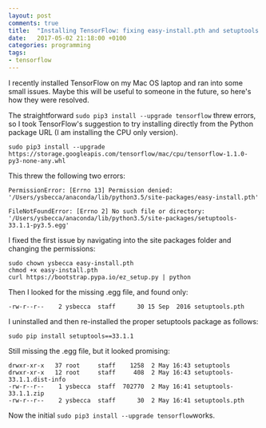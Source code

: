 ```yaml
---
layout: post
comments: true
title:  "Installing TensorFlow: fixing easy-install.pth and setuptools issues"
date:   2017-05-02 21:18:00 +0100
categories: programming
tags:
- tensorflow
---
```


I recently installed TensorFlow on my Mac OS laptop and ran into some small issues. Maybe this will be useful to someone in the future, so here's how they were resolved.

The straightforward ```sudo pip3 install --upgrade tensorflow``` threw errors, so I took TensorFlow's suggestion to try installing directly from the Python package URL (I am installing the CPU only version).

<!--excerpt-->

```
sudo pip3 install --upgrade https://storage.googleapis.com/tensorflow/mac/cpu/tensorflow-1.1.0-py3-none-any.whl
```


This threw the following two errors&#58;

```
PermissionError: [Errno 13] Permission denied: '/Users/ysbecca/anaconda/lib/python3.5/site-packages/easy-install.pth'

FileNotFoundError: [Errno 2] No such file or directory: '/Users/ysbecca/anaconda/lib/python3.5/site-packages/setuptools-33.1.1-py3.5.egg'
```

I fixed the first issue by navigating into the site packages folder and changing the permissions&#58;

```
sudo chown ysbecca easy-install.pth 
chmod +x easy-install.pth
curl https://bootstrap.pypa.io/ez_setup.py | python
```

Then I looked for the missing .egg file, and found only&#58;

```
-rw-r--r--    2 ysbecca  staff      30 15 Sep  2016 setuptools.pth
```

I uninstalled and then re-installed the proper setuptools package as follows&#58;

```
sudo pip install setuptools==33.1.1
```

Still missing the .egg file, but it looked promising&#58;

```
drwxr-xr-x   37 root     staff    1258  2 May 16:43 setuptools
drwxr-xr-x   12 root     staff     408  2 May 16:43 setuptools-33.1.1.dist-info
-rw-r--r--    1 ysbecca  staff  702770  2 May 16:41 setuptools-33.1.1.zip
-rw-r--r--    2 ysbecca  staff      30  2 May 16:41 setuptools.pth
```

Now the initial ```sudo pip3 install --upgrade tensorflow```works.


